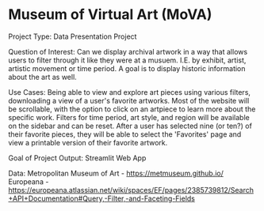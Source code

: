 # Museum of Virtual Art (MoVA)
Project Type: Data Presentation Project

Question of Interest: Can we display archival artwork in a way that allows users to filter through it like they were at a musuem. I.E. by exhibit, artist, artistic movement or time period. A goal is to display historic information about the art as well.

Use Cases: Being able to view and explore art pieces using various filters, downloading a view of a user's favorite artworks. Most of the website will be scrollable, with the option to click on an artpiece to learn more about the specific work. Filters for time period, art style, and region will be available on the sidebar and can be reset. After a user has selected nine (or ten?) of their favorite pieces, they will be able to select the 'Favorites' page and view a printable version of their favorite artwork.

Goal of Project Output: Streamlit Web App

Data:
    Metropolitan Museum of Art - https://metmuseum.github.io/
    Europeana - https://europeana.atlassian.net/wiki/spaces/EF/pages/2385739812/Search+API+Documentation#Query,-Filter,-and-Faceting-Fields
